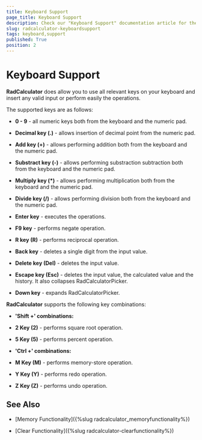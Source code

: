 ```yaml
---
title: Keyboard Support
page_title: Keyboard Support
description: Check our "Keyboard Support" documentation article for the RadCalculator WPF control.
slug: radcalculator-keyboardsupport
tags: keyboard,support
published: True
position: 2
---
```


# Keyboard Support


__RadCalculator__ does allow you to use all relevant keys on your keyboard and insert any valid input or perform easily the operations.

The supported keys are as follows:



* __0 - 9__ - all numeric keys both from the keyboard and the numeric pad.
			  

* __Decimal key (.)__ - allows insertion of decimal point from the numeric pad.
			  

* __Add key (+)__ - allows performing addition both from the keyboard and the numeric pad.
			  

* __Substract key (-)__ - allows performing substraction subtraction both from the keyboard and the numeric pad.
			  

* __Multiply key (*)__ - allows performing multiplication both from the keyboard and the numeric pad.
			  

* __Divide key (/)__ - allows performing division both from the keyboard and the numeric pad.
			  

* __Enter key__ - executes the operations.
			  

* __F9 key__ - performs negate operation.
			  

* __R key (R)__ - performs reciprocal operation.
			  

* __Back key__ - deletes a single digit from the input value.
			  

* __Delete key (Del)__ - deletes the input value.
			  

* __Escape key (Esc)__ - deletes the input value, the calculated value and the history. It also collapses RadCalculatorPicker.
			  

* __Down key__ - expands RadCalculatorPicker.
			  



__RadCalculator__ supports the following key combinations:

* __'Shift +' combinations:__

* __2 Key (2)__ - performs square root operation.
				  

* __5 Key (5)__ - performs percent operation.
				  

* __'Ctrl +' combinations:__

* __M Key (M)__ - performs memory-store operation.
					  

* __Y Key (Y)__ - performs redo operation.
					  

* __Z Key (Z)__ - performs undo operation.
					  

## See Also

 * [Memory Functionality]({%slug radcalculator_memoryfunctionality%})

 * [Clear Functionality]({%slug radcalculator-clearfunctionality%})
